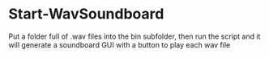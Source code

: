 # Start-WavSoundboard
Put a folder full of .wav files into the bin subfolder, then run the script and it will generate a soundboard GUI with a button to play each wav file
